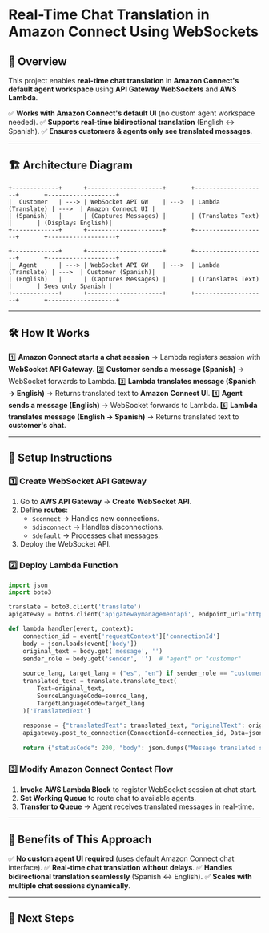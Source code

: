 # Real-Time Chat Translation in Amazon Connect Using WebSockets

## 📌 Overview
This project enables **real-time chat translation** in **Amazon Connect's default agent workspace** using **API Gateway WebSockets** and **AWS Lambda**.

✅ **Works with Amazon Connect's default UI** (no custom agent workspace needed).
✅ **Supports real-time bidirectional translation** (English ↔ Spanish).
✅ **Ensures customers & agents only see translated messages**.

---

## 🏗️ Architecture Diagram
```
+-------------+      +---------------------+       +--------------------+       +-------------------+
|  Customer   | ---> | WebSocket API GW    | --->  | Lambda (Translate) | --->  | Amazon Connect UI |
| (Spanish)   |      | (Captures Messages) |       | (Translates Text)  |       | (Displays English)|
+-------------+      +---------------------+       +--------------------+       +-------------------+

+-------------+      +---------------------+       +--------------------+       +-------------------+
|  Agent      | ---> | WebSocket API GW    | --->  | Lambda (Translate) | --->  | Customer (Spanish)|
| (English)   |      | (Captures Messages) |       | (Translates Text)  |       | Sees only Spanish |
+-------------+      +---------------------+       +--------------------+       +-------------------+
```

---

## 🛠️ How It Works

1️⃣ **Amazon Connect starts a chat session** → Lambda registers session with **WebSocket API Gateway**.
2️⃣ **Customer sends a message (Spanish)** → WebSocket forwards to Lambda.
3️⃣ **Lambda translates message (Spanish → English)** → Returns translated text to **Amazon Connect UI**.
4️⃣ **Agent sends a message (English)** → WebSocket forwards to Lambda.
5️⃣ **Lambda translates message (English → Spanish)** → Returns translated text to **customer's chat**.

---

## 🚀 Setup Instructions

### 1️⃣ Create WebSocket API Gateway
1. Go to **AWS API Gateway** → **Create WebSocket API**.
2. Define **routes**:
   - `$connect` → Handles new connections.
   - `$disconnect` → Handles disconnections.
   - `$default` → Processes chat messages.
3. Deploy the WebSocket API.

### 2️⃣ Deploy Lambda Function
```python
import json
import boto3

translate = boto3.client('translate')
apigateway = boto3.client('apigatewaymanagementapi', endpoint_url="https://your-websocket-url")

def lambda_handler(event, context):
    connection_id = event['requestContext']['connectionId']
    body = json.loads(event['body'])
    original_text = body.get('message', '')
    sender_role = body.get('sender', '')  # "agent" or "customer"
    
    source_lang, target_lang = ("es", "en") if sender_role == "customer" else ("en", "es")
    translated_text = translate.translate_text(
        Text=original_text,
        SourceLanguageCode=source_lang,
        TargetLanguageCode=target_lang
    )['TranslatedText']
    
    response = {"translatedText": translated_text, "originalText": original_text, "sender": sender_role}
    apigateway.post_to_connection(ConnectionId=connection_id, Data=json.dumps(response))
    
    return {"statusCode": 200, "body": json.dumps("Message translated successfully")}
```

### 3️⃣ Modify Amazon Connect Contact Flow
1. **Invoke AWS Lambda Block** to register WebSocket session at chat start.
2. **Set Working Queue** to route chat to available agents.
3. **Transfer to Queue** → Agent receives translated messages in real-time.

---

## 🎯 Benefits of This Approach
✅ **No custom agent UI required** (uses default Amazon Connect chat interface).
✅ **Real-time chat translation without delays**.
✅ **Handles bidirectional translation seamlessly** (Spanish ↔ English).
✅ **Scales with multiple chat sessions dynamically**.

---

## 📌 Next Steps

